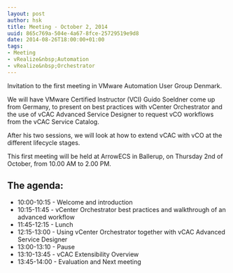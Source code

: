 ```yaml
---
layout: post
author: hsk
title: Meeting - October 2, 2014
uuid: 865c769a-504e-4a67-8fce-25729519e9d8
date: 2014-08-26T18:00:00+01:00
tags:
- Meeting
- vRealize&nbsp;Automation
- vRealize&nbsp;Orchestrator
---
```

Invitation to the first meeting in VMware Automation User Group Denmark.

We will have VMware Certified Instructor (VCI) Guido Soeldner come up from Germany, to present on best practices with vCenter Orchestrator and the use of vCAC Advanced Service Designer to request vCO workflows from the vCAC Service Catalog<!--break-->.

After his two sessions, we will look at how to extend vCAC with vCO at the different lifecycle stages.

This first meeting will be held at ArrowECS in Ballerup, on Thursday 2nd of October, from 10.00 AM to 2.00 PM.

## The agenda:
* 10:00-10:15 - Welcome and introduction
* 10:15-11:45 - vCenter Orchestrator best practices and walkthrough of an advanced workflow
* 11:45-12:15 - Lunch
* 12:15-13:00 - Using vCenter Orchestrator together with vCAC Advanced Service Designer
* 13:00-13:10 - Pause
* 13:10-13:45 - vCAC Extensibility Overview
* 13:45-14:00 - Evaluation and Next meeting
